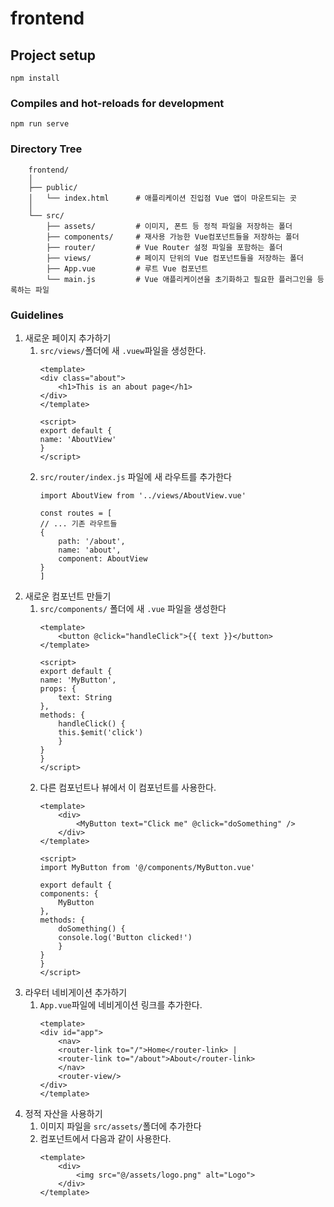 # frontend

## Project setup
```
npm install
```

### Compiles and hot-reloads for development
```
npm run serve
```

### Directory Tree
```
    frontend/               
    │
    ├── public/             
    │   └── index.html      # 애플리케이션 진입점 Vue 앱이 마운트되는 곳
    │
    └── src/
        ├── assets/         # 이미지, 폰트 등 정적 파일을 저장하는 폴더
        ├── components/     # 재사용 가능한 Vue컴포넌트들을 저장하는 폴더
        ├── router/         # Vue Router 설정 파일을 포함하는 폴더
        ├── views/          # 페이지 단위의 Vue 컴포넌트들을 저장하는 폴더
        ├── App.vue         # 루트 Vue 컴포넌트
        └── main.js         # Vue 애플리케이션을 초기화하고 필요한 플러그인을 등록하는 파일
```

### Guidelines
1. 새로운 페이지 추가하기
    1. `src/views/`폴더에 새 `.vuew`파일을 생성한다.
        ```
        <template>
        <div class="about">
            <h1>This is an about page</h1>
        </div>
        </template>

        <script>
        export default {
        name: 'AboutView'
        }
        </script>
        ```
    2. `src/router/index.js` 파일에 새 라우트를 추가한다
        ```
        import AboutView from '../views/AboutView.vue'

        const routes = [
        // ... 기존 라우트들
        {
            path: '/about',
            name: 'about',
            component: AboutView
        }
        ]
        ```
2. 새로운 컴포넌트 만들기
    1. `src/components/` 폴더에 새 `.vue` 파일을 생성한다
        ```
        <template>
            <button @click="handleClick">{{ text }}</button>
        </template>

        <script>
        export default {
        name: 'MyButton',
        props: {
            text: String
        },
        methods: {
            handleClick() {
            this.$emit('click')
            }
        }
        }
        </script>
        ```
    2. 다른 컴포넌트나 뷰에서 이 컴포넌트를 사용한다.
        ```
        <template>
            <div>
                <MyButton text="Click me" @click="doSomething" />
            </div>
        </template>

        <script>
        import MyButton from '@/components/MyButton.vue'

        export default {
        components: {
            MyButton
        },
        methods: {
            doSomething() {
            console.log('Button clicked!')
            }
        }
        }
        </script>
        ```
3. 라우터 네비게이션 추가하기
    1. `App.vue`파일에 네비게이션 링크를 추가한다.
        ```
        <template>
        <div id="app">
            <nav>
            <router-link to="/">Home</router-link> |
            <router-link to="/about">About</router-link>
            </nav>
            <router-view/>
        </div>
        </template>
        ```
4. 정적 자산을 사용하기
    1. 이미지 파일을 `src/assets/`폴더에 추가한다
    2. 컴포넌트에서 다음과 같이 사용한다.
        ```
        <template>
            <div>
                <img src="@/assets/logo.png" alt="Logo">
            </div>
        </template>
        ```
